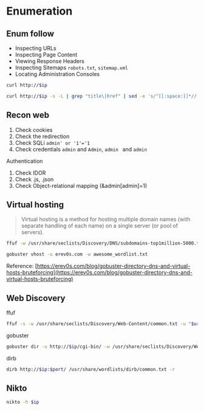 # Enumeration

## Enum follow

- Inspecting URLs
- Inspecting Page Content
- Viewing Response Headers
- Inspecting Sitemaps `robots.txt`, `sitemap.xml`
- Locating Administration Consoles

``` bash
curl http://$ip
```

``` bash
curl http://$ip -s -L | grep "title\|href" | sed -e 's/^[[:space:]]*//'
```

## Recon web

1. Check cookies
2. Check the redirection
3. Check SQLi `admin' or '1'='1`
4. Check credentials `admin` and `Admin`, `admin ` and `admin`

Authentication

1. Check IDOR
2. Check .js, .json
3. Check Object-relational mapping (&admin[admin]=1)

## Virtual hosting

> Virtual hosting is a method for hosting multiple domain names (with separate handling of each name) on a single server (or pool of servers).

``` bash
ffuf -w /usr/share/seclists/Discovery/DNS/subdomains-top1million-5000.txt -u http://$host -H 'Host: FUZZ.$domain' -fw number
```

``` bash
gobuster vhost -u erev0s.com -w awesome_wordlist.txt
```

Reference: [https://erev0s.com/blog/gobuster-directory-dns-and-virtual-hosts-bruteforcing](https://erev0s.com/blog/gobuster-directory-dns-and-virtual-hosts-bruteforcing)

## Web Discovery

ffuf

``` bash
ffuf -s -w /usr/share/seclists/Discovery/Web-Content/common.txt -u "$url:$port/FUZZ" -e $ext -fw number
```

gobuster

``` bash
gobuster dir -u http://$ip/cgi-bin/ -w /usr/share/seclists/Discovery/Web-Content/ -x txt,sh,php,cgi -s '200,204,403,500'
```

dirb

``` bash
dirb http://$ip:$port/ /usr/share/wordlists/dirb/common.txt -r
```

## Nikto

``` bash
nikto -h $ip
```